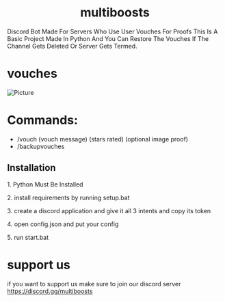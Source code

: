 <h1 align="center" id="title">multiboosts</h1>

<p id="description">Discord Bot Made For Servers Who Use User Vouches For Proofs This Is A Basic Project Made In Python And You Can Restore The Vouches If The Channel Gets Deleted Or Server Gets Termed.</p>

# vouches

![Picture](https://i.imgur.com/6mP2xJW.png)


# Commands:
*   /vouch (vouch message) (stars rated) (optional image proof)
*   /backupvouches


<h2>Installation</h2>

<p>1. Python Must Be Installed</p>

<p>2. install requirements by running setup.bat</p>

<p>3. create a discord application and give it all 3 intents and copy its token</p>

<p>4. open config.json and put your config</p>

<p>5. run start.bat</p>

# support us
if you want to support us make sure to join our discord server https://discord.gg/multiboosts
